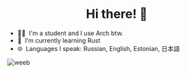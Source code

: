 <h1 align="center">Hi there! 👋</h1>

<p align="center">
  
- 🧑‍🦲 &nbsp;I'm a student and I use Arch btw.
- 🌱 &nbsp;I’m currently learning Rust
- 🌐 &nbsp;Languages I speak: Russian, English, Estonian, 日本語
  
![weeb](https://c.tenor.com/BJ-9w-MUVCMAAAAC/tis100-sad.gif)
</p>





